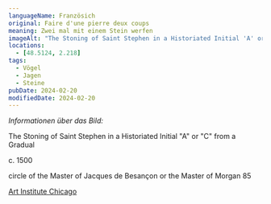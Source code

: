 ```yaml
---
languageName: Französich
original: Faire d'une pierre deux coups
meaning: Zwei mal mit einem Stein werfen
imageAlt: "The Stoning of Saint Stephen in a Historiated Initial 'A' or 'C' from a Gradual"
locations:
  - [48.5124, 2.218]
tags:
  - Vögel
  - Jagen
  - Steine
pubDate: 2024-02-20
modifiedDate: 2024-02-20
---
```


_Informationen über das Bild:_

The Stoning of Saint Stephen in a Historiated Initial "A" or "C" from a Gradual

c. 1500

circle of the Master of Jacques de Besançon or the Master of Morgan 85

[Art Institute Chicago](https://www.artic.edu/artworks/7579/the-stoning-of-saint-stephen-in-a-historiated-initial-a-or-c-from-a-gradual)
